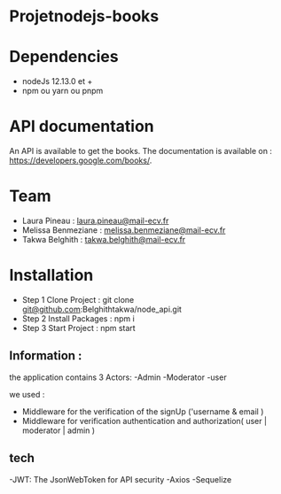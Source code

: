 # Projetnodejs-books

# Dependencies

- nodeJs 12.13.0 et +
- npm ou yarn ou pnpm

# API documentation

An API is available to get the books. The documentation is available on : https://developers.google.com/books/.

# Team

- Laura Pineau : laura.pineau@mail-ecv.fr
- Melissa Benmeziane : melissa.benmeziane@mail-ecv.fr
- Takwa Belghith : takwa.belghith@mail-ecv.fr

# Installation

- Step 1
  Clone Project : git clone git@github.com:Belghithtakwa/node_api.git
- Step 2
  Install Packages : npm i
- Step 3
  Start Project : npm start

## Information :

the application contains 3 Actors:
-Admin
-Moderator
-user

we used :

- Middleware for the verification of the signUp ('username & email )
- Middleware for verification authentication and authorization( user | moderator | admin )

## tech

-JWT: The JsonWebToken for API security
-Axios
-Sequelize
